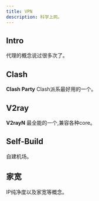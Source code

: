 ```yaml
---
title: VPN
description: 科学上网。
---
```


## Intro

代理的概念说过很多次了。

## Clash

**Clash Party** Clash派系最好用的一个。

## V2ray

**V2rayN** 最全能的一个,兼容各种core。

## Self-Build

自建机场。

## 家宽

IP纯净度以及家宽等概念。
